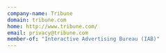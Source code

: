 ```yaml
---
company-name: Tribune
domain: tribune.com
home: http://www.tribune.com/
email: privacy@tribune.com
member-of: "Interactive Advertising Bureau (IAB)"
---
```




